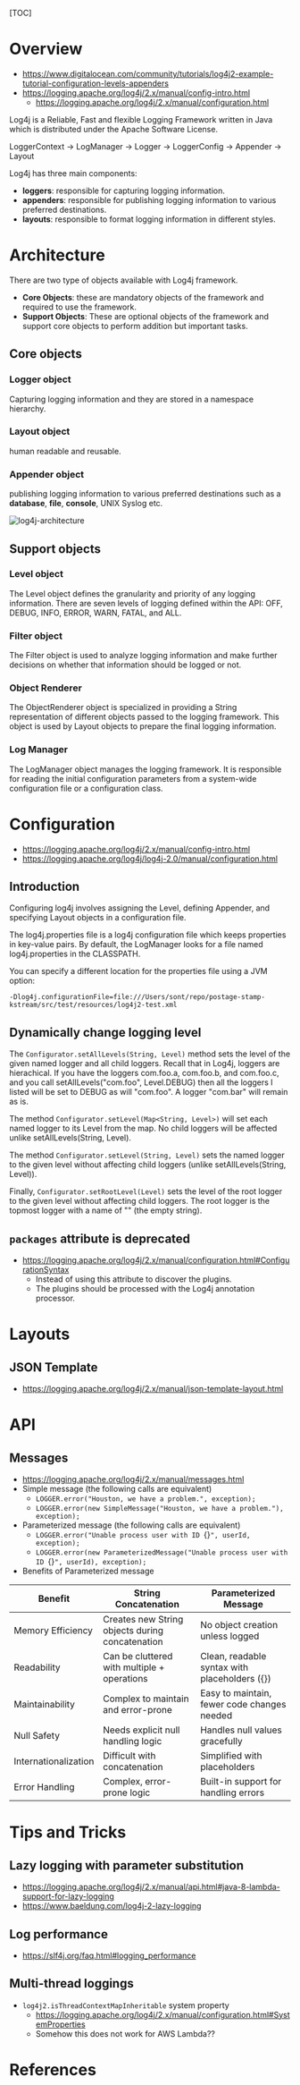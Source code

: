 [TOC]

# Overview

- https://www.digitalocean.com/community/tutorials/log4j2-example-tutorial-configuration-levels-appenders
- https://logging.apache.org/log4j/2.x/manual/config-intro.html
    + https://logging.apache.org/log4j/2.x/manual/configuration.html

Log4j is a Reliable, Fast and flexible Logging Framework written in Java
which is distributed under the Apache Software License.

LoggerContext -> LogManager -> Logger -> LoggerConfig -> Appender -> Layout

Log4j has three main components:
- **loggers**: responsible for capturing logging information.
- **appenders**: responsible for publishing logging information to
  various preferred destinations.
- **layouts**: responsible to format logging information in different
  styles.

# Architecture

There are two type of objects available with Log4j framework.

- **Core Objects**: these are mandatory objects of the framework and
  required to use the framework.
- **Support Objects**: These are optional objects of the framework and
  support core objects to perform addition but important tasks.

## Core objects

### Logger object

Capturing logging information and they are stored in a namespace
hierarchy.

### Layout object

human readable and reusable.

### Appender object

publishing logging information to various preferred destinations such as
a **database**, **file**, **console**, UNIX Syslog etc.

![log4j-architecture](log4j/log4j-arch.jpg)

## Support objects

### Level object

The Level object defines the granularity and priority of any logging
information. There are seven levels of logging defined within the API:
OFF, DEBUG, INFO, ERROR, WARN, FATAL, and ALL.

### Filter object

The Filter object is used to analyze logging information and make
further decisions on whether that information should be logged or not.

### Object Renderer

The ObjectRenderer object is specialized in providing a String
representation of different objects passed to the logging framework.
This object is used by Layout objects to prepare the final logging
information.

### Log Manager

The LogManager object manages the logging framework. It is responsible
for reading the initial configuration parameters from a system-wide
configuration file or a configuration class.

# Configuration

- https://logging.apache.org/log4j/2.x/manual/config-intro.html
- https://logging.apache.org/log4j/log4j-2.0/manual/configuration.html

## Introduction

Configuring log4j involves assigning the Level, defining Appender, and
specifying Layout objects in a configuration file.

The log4j.properties file is a log4j configuration file which keeps
properties in key-value pairs. By default, the LogManager looks for a
file named log4j.properties in the CLASSPATH.

You can specify a different location for the properties file using a JVM
option:

`-Dlog4j.configurationFile=file:///Users/sont/repo/postage-stamp-kstream/src/test/resources/log4j2-test.xml`

## Dynamically change logging level

The `Configurator.setAllLevels(String, Level)` method sets the level of
the given named logger and all child loggers. Recall that in Log4j,
loggers are hierachical. If you have the loggers com.foo.a, com.foo.b,
and com.foo.c, and you call setAllLevels("com.foo", Level.DEBUG) then
all the loggers I listed will be set to DEBUG as will "com.foo". A
logger "com.bar" will remain as is.

The method `Configurator.setLevel(Map<String, Level>)` will set each
named logger to its Level from the map. No child loggers will be
affected unlike setAllLevels(String, Level).

The method `Configurator.setLevel(String, Level)` sets the named logger
to the given level without affecting child loggers (unlike
setAllLevels(String, Level)).

Finally, `Configurator.setRootLevel(Level)` sets the level of the root
logger to the given level without affecting child loggers. The root
logger is the topmost logger with a name of "" (the empty string).

## `packages` attribute is deprecated

- https://logging.apache.org/log4j/2.x/manual/configuration.html#ConfigurationSyntax
    + Instead of using this attribute to discover the plugins.
    + The plugins should be processed with the Log4j annotation
      processor.

# Layouts

## JSON Template

- https://logging.apache.org/log4j/2.x/manual/json-template-layout.html

# API

## Messages

- https://logging.apache.org/log4j/2.x/manual/messages.html
- Simple message (the following calls are equivalent)
    + `LOGGER.error("Houston, we have a problem.", exception);`
    + `LOGGER.error(new SimpleMessage("Houston, we have a problem."), exception);`
- Parameterized message (the following calls are equivalent)
    + `LOGGER.error("Unable process user with ID `{}`", userId, exception);`
    + `LOGGER.error(new ParameterizedMessage("Unable process user with ID `{}`", userId), exception);`
- Benefits of Parameterized message

| Benefit              | String Concatenation                            | Parameterized Message                         |
|----------------------|-------------------------------------------------|-----------------------------------------------|
| Memory Efficiency    | Creates new String objects during concatenation | No object creation unless logged              |
| Readability          | Can be cluttered with multiple + operations     | Clean, readable syntax with placeholders ({}) |
| Maintainability      | Complex to maintain and error-prone             | Easy to maintain, fewer code changes needed   |
| Null Safety          | Needs explicit null handling logic              | Handles null values gracefully                |
| Internationalization | Difficult with concatenation                    | Simplified with placeholders                  |
| Error Handling       | Complex, error-prone logic                      | Built-in support for handling errors          |

# Tips and Tricks

## Lazy logging with parameter substitution

- https://logging.apache.org/log4j/2.x/manual/api.html#java-8-lambda-support-for-lazy-logging
- https://www.baeldung.com/log4j-2-lazy-logging

## Log performance

- https://slf4j.org/faq.html#logging_performance

## Multi-thread loggings

- `log4j2.isThreadContextMapInheritable` system property
    + https://logging.apache.org/log4j/2.x/manual/configuration.html#SystemProperties
    + Somehow this does not work for AWS Lambda??

# References

[home]: https://logging.apache.org/log4j/2.x/
[log4j]: https://en.wikipedia.org/wiki/Log4j
[configuration]: https://logging.apache.org/log4j/2.x/manual/configuration.html
